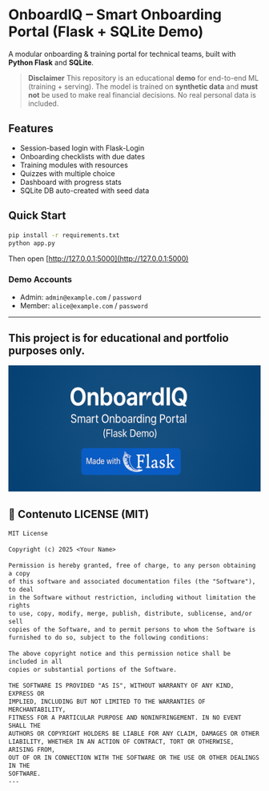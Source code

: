 # OnboardIQ – Smart Onboarding Portal (Flask + SQLite Demo)
A modular onboarding & training portal for technical teams, built with **Python Flask** and **SQLite**.

> **Disclaimer**
> This repository is an educational **demo** for end-to-end ML (training + serving).
> The model is trained on **synthetic data** and **must not** be used to make real financial decisions.
> No real personal data is included.

## Features
- Session-based login with Flask-Login
- Onboarding checklists with due dates
- Training modules with resources
- Quizzes with multiple choice
- Dashboard with progress stats
- SQLite DB auto-created with seed data

## Quick Start
```bash
pip install -r requirements.txt
python app.py
```

Then open [http://127.0.0.1:5000](http://127.0.0.1:5000)

### Demo Accounts
- Admin: `admin@example.com` / `password`
- Member: `alice@example.com` / `password`

---
**This project is for educational and portfolio purposes only.**
---

![OnboardIQ Badge](onboard.png)


## 📄 Contenuto LICENSE (MIT)

```text
MIT License

Copyright (c) 2025 <Your Name>

Permission is hereby granted, free of charge, to any person obtaining a copy
of this software and associated documentation files (the "Software"), to deal
in the Software without restriction, including without limitation the rights
to use, copy, modify, merge, publish, distribute, sublicense, and/or sell
copies of the Software, and to permit persons to whom the Software is
furnished to do so, subject to the following conditions:

The above copyright notice and this permission notice shall be included in all
copies or substantial portions of the Software.

THE SOFTWARE IS PROVIDED "AS IS", WITHOUT WARRANTY OF ANY KIND, EXPRESS OR
IMPLIED, INCLUDING BUT NOT LIMITED TO THE WARRANTIES OF MERCHANTABILITY,
FITNESS FOR A PARTICULAR PURPOSE AND NONINFRINGEMENT. IN NO EVENT SHALL THE
AUTHORS OR COPYRIGHT HOLDERS BE LIABLE FOR ANY CLAIM, DAMAGES OR OTHER
LIABILITY, WHETHER IN AN ACTION OF CONTRACT, TORT OR OTHERWISE, ARISING FROM,
OUT OF OR IN CONNECTION WITH THE SOFTWARE OR THE USE OR OTHER DEALINGS IN THE
SOFTWARE. 
---


